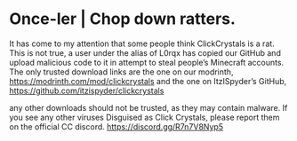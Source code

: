# Once-ler | Chop down ratters.

It has come to my attention that some people think ClickCrystals is a rat.
This is not true, a user under the alias of L0rqx has copied our GitHub and upload malicious code to it in attempt to steal people’s Minecraft accounts. 
The only trusted download links are the one on our modrinth, https://modrinth.com/mod/clickcrystals and the one on ItzISpyder’s GitHub, https://github.com/itzispyder/clickcrystals 

any other downloads should not be trusted, as they may contain malware. If you see any other viruses Disguised as Click Crystals, please report them on the official CC discord. https://discord.gg/R7n7V8Nyp5
